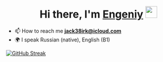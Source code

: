 <h1 align="center">Hi there, I'm <a href="https://github.com/Evgen-ios" target="_blank">Engeniy</a> 
<img src="https://github.com/blackcater/blackcater/raw/main/images/Hi.gif" height="32" width="32"/></h1>

- 📫 How to reach me **jack38irk@icloud.com**
- 🌍 I speak Russian (native), English (B1)

[![GitHub Streak](http://github-readme-streak-stats.herokuapp.com?user=Evgen-ios&date_format=M%20j%5B%2C%20Y%5D)](https://git.io/streak-stats)
